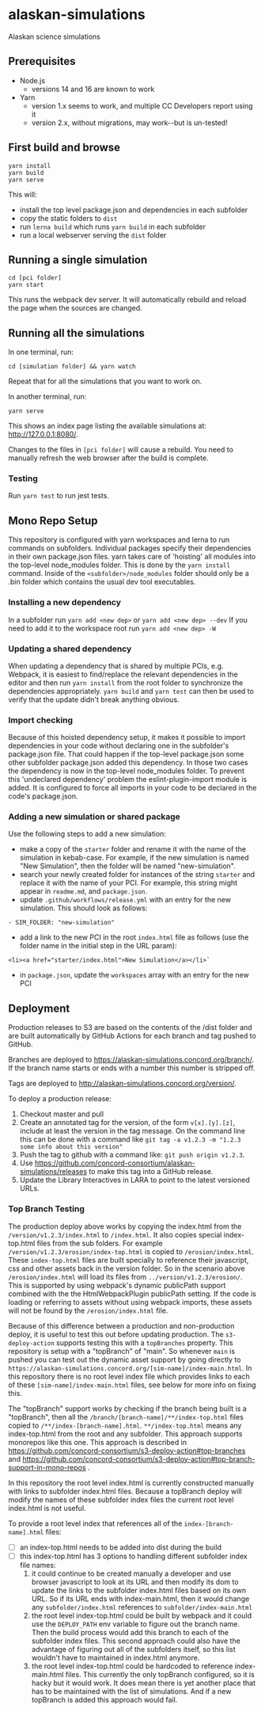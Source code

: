 # alaskan-simulations
Alaskan science simulations

## Prerequisites

- Node.js
  - versions 14 and 16 are known to work
- Yarn
  - version 1.x seems to work, and multiple CC Developers report using it
  - version 2.x, without migrations, may work--but is un-tested!

## First build and browse

```
yarn install
yarn build
yarn serve
```

This will:
- install the top level package.json and dependencies in each subfolder
- copy the static folders to `dist`
- run `lerna build` which runs `yarn build` in each subfolder
- run a local webserver serving the `dist` folder

## Running a single simulation

```
cd [pci folder]
yarn start
```

This runs the webpack dev server. It will automatically rebuild and reload the page when the sources are changed.

## Running all the simulations

In one terminal, run:
```
cd [simulation folder] && yarn watch
```
Repeat that for all the simulations that you want to work on.


In another terminal, run:
```
yarn serve
```

This shows an index page listing the available simulations at: http://127.0.0.1:8080/.

Changes to the files in `[pci folder]` will cause a rebuild.
You need to manually refresh the web browser after the build is complete.

### Testing

Run `yarn test` to run jest tests.

## Mono Repo Setup

This repository is configured with yarn workspaces and lerna to run commands on subfolders.
Individual packages specify their dependencies in their own package.json files.
yarn takes care of 'hoisting' all modules into the top-level node_modules folder. This is done by the `yarn install` command.
Inside of the `<subfolder>/node_modules` folder should only be a .bin folder which contains the usual dev tool executables.

### Installing a new dependency

In a subfolder run `yarn add <new dep>` or `yarn add <new dep> --dev`
If you need to add it to the workspace root run `yarn add <new dep> -W`

### Updating a shared dependency

When updating a dependency that is shared by multiple PCIs, e.g. Webpack, it is easiest to find/replace the relevant dependencies in the editor and then run `yarn install` from the root folder to synchronize the dependencies appropriately. `yarn build` and `yarn test` can then be used to verify that the update didn't break anything obvious.

### Import checking

Because of this hoisted dependency setup, it makes it possible to import dependencies in your code without declaring one in the subfolder's package.json file. That could happen if the top-level package.json some other subfolder package.json added this dependency. In those two cases the dependency is now in the top-level node_modules folder. To prevent this 'undeclared dependency' problem the eslint-plugin-import module is added. It is configured to force all imports in your code to be declared in the code's package.json.

### Adding a new simulation or shared package

Use the following steps to add a new simulation:
- make a copy of the `starter` folder and rename it with the name of the simulation in kebab-case.
  For example, if the new simulation is named "New Simulation", then the folder will be named "new-simulation".
- search your newly created folder for instances of the string `starter` and replace it with the name of your PCI. For example, this string might appear in `readme.md`, and `package.json`.
- update `.github/workflows/release.yml` with an entry for the new simulation. This should look as follows:

```
- SIM_FOLDER: "new-simulation"
```
- add a link to the new PCI in the root `index.html` file as follows (use the folder name in the initial step in the URL param):

```
<li><a href="starter/index.html">New Simulation</a></li>`
```

- in `package.json`, update the `workspaces` array with an entry for the new PCI

## Deployment

Production releases to S3 are based on the contents of the /dist folder and are built automatically by GitHub Actions
for each branch and tag pushed to GitHub.

Branches are deployed to https://alaskan-simulations.concord.org/branch/<name>.
If the branch name starts or ends with a number this number is stripped off.

Tags are deployed to http://alaskan-simulations.concord.org/version/<name>.

To deploy a production release:

1. Checkout master and pull
2. Create an annotated tag for the version, of the form `v[x].[y].[z]`, include at least the version in the tag message. On the command line this can be done with a command like `git tag -a v1.2.3 -m "1.2.3 some info about this version"`
3. Push the tag to github with a command like: `git push origin v1.2.3`.
4. Use https://github.com/concord-consortium/alaskan-simulations/releases to make this tag into a GitHub release.
5. Update the Library Interactives in LARA to point to the latest versioned URLs.

### Top Branch Testing

The production deploy above works by copying the index.html from the `/version/v1.2.3/index.html` to `/index.html`. It also copies special index-top.html files from the sub folders. For example `/version/v1.2.3/erosion/index-top.html` is copied to `/erosion/index.html`.  These `index-top.html` files are built specially to reference their javascript, css and other assets back in the version folder. So in the scenario above `/erosion/index.html` will load its files from `../version/v1.2.3/erosion/`. This is supported by using webpack's dynamic publicPath support combined with the the HtmlWebpackPlugin publicPath setting. If the code is loading or referring to assets without using webpack imports, these assets will not be found by the `/erosion/index.html` file.

Because of this difference between a production and non-production deploy, it is useful to test this out before updating production. The `s3-deploy-action` supports testing this with a `topBranches` property. This repository is setup with a "topBranch" of "main". So whenever `main` is pushed you can test out the dynamic asset support by going directly to `https://alaskan-simulations.concord.org/[sim-name]/index-main.html`.  In this repository there is no root level index file which provides links to each of these `[sim-name]/index-main.html` files, see below for more info on fixing this.

The "topBranch" support works by checking if the branch being built is a "topBranch", then all the `/branch/[branch-name]/**/index-top.html` files copied to `/**/index-[branch-name].html`. `**/index-top.html` means any index-top.html from the root and any subfolder. This approach supports monorepos like this one. This approach is described in https://github.com/concord-consortium/s3-deploy-action#top-branches and https://github.com/concord-consortium/s3-deploy-action#top-branch-support-in-mono-repos .

In this repository the root level index.html is currently constructed manually with links to subfolder index.html files. Because a topBranch deploy will modify the names of these subfolder index files the current root level index.html is not useful.

To provide a root level index that references all of the `index-[branch-name].html` files:
- [ ] an index-top.html needs to be added into dist during the build
- [ ] this index-top.html has 3 options to handling different subfolder index file names:
  1. it could continue to be created manually a developer and use browser javascript to look at its URL and then modify its dom to update the links to the subfolder index.html files based on its own URL. So if its URL ends with index-main.html, then it would change any `subfolder/index.html` references to `subfolder/index-main.html`
  2. the root level index-top.html could be built by webpack and it could use the `DEPLOY_PATH` env variable to figure out the branch name. Then the build process would add this branch to each of the subfolder index files. This second approach could also have the advantage of figuring out all of the subfolders itself, so this list wouldn't have to maintained in index.html anymore.
  3. the root level index-top.html could be hardcoded to reference index-main.html files. This currently the only topBranch configured, so it is hacky but it would work. It does mean there is yet another place that has to be maintained with the list of simulations. And if a new topBranch is added this approach would fail.
